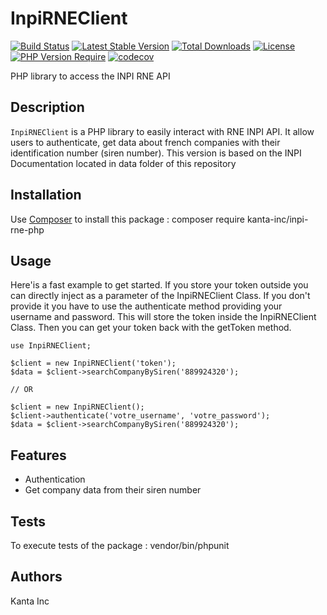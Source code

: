 # InpiRNEClient
[![Build Status](https://github.com/kanta-inc/inpi-rne-php/actions/workflows/ci.yml/badge.svg?branch=main)](https://github.com/kanta-inc/inpi-rne-php/actions?query=branch%3Amain)
[![Latest Stable Version](http://poser.pugx.org/kanta-inc/inpi-rne-php/v)](https://packagist.org/packages/kanta-inc/inpi-rne-php) 
[![Total Downloads](http://poser.pugx.org/kanta-inc/inpi-rne-php/downloads)](https://packagist.org/packages/kanta-inc/inpi-rne-php) 
[![License](http://poser.pugx.org/kanta-inc/inpi-rne-php/license)](https://packagist.org/packages/kanta-inc/inpi-rne-php) 
[![PHP Version Require](http://poser.pugx.org/kanta-inc/inpi-rne-php/require/php)](https://packagist.org/packages/kanta-inc/inpi-rne-php)
[![codecov](https://codecov.io/gh/Kanta-Inc/inpi-rne-php/graph/badge.svg?token=VLK7SM56AZ)](https://codecov.io/gh/Kanta-Inc/inpi-rne-php)

PHP library to access the INPI RNE API

## Description
`InpiRNEClient` is a PHP library to easily interact with RNE INPI API. It allow users to authenticate, get data about french companies with their identification number (siren number).
This version is based on the INPI Documentation located in data folder of this repository

## Installation
Use [Composer](https://getcomposer.org/) to install this package :
composer require kanta-inc/inpi-rne-php

## Usage
Here'is a fast example to get started. If you store your token outside you can directly inject as a parameter of the InpiRNEClient Class.
If you don't provide it you have to use the authenticate method providing your username and password. This will store the token inside the InpiRNEClient Class.
Then you can get your token back with the getToken method.

```
use InpiRNEClient;

$client = new InpiRNEClient('token');
$data = $client->searchCompanyBySiren('889924320');

// OR

$client = new InpiRNEClient();
$client->authenticate('votre_username', 'votre_password');
$data = $client->searchCompanyBySiren('889924320');
```

## Features
- Authentication
- Get company data from their siren number

## Tests
To execute tests of the package :
vendor/bin/phpunit

## Authors
Kanta Inc
